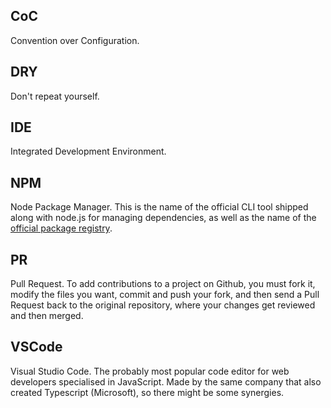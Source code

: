 ## CoC
Convention over Configuration.

## DRY
Don't repeat yourself.

## IDE
Integrated Development Environment.

## NPM
Node Package Manager. This is the name of the official CLI tool shipped along
with node.js for managing dependencies, as well as the name of the [official
package registry](https://www.npmjs.com).

## PR
Pull Request. To add contributions to a project on Github, you must fork it,
modify the files you want, commit and push your fork, and then send a Pull
Request back to the original repository, where your changes get reviewed and
then merged.

## VSCode
Visual Studio Code. The probably most popular code editor for web developers
specialised in JavaScript. Made by the same company that also created Typescript
(Microsoft), so there might be some synergies.